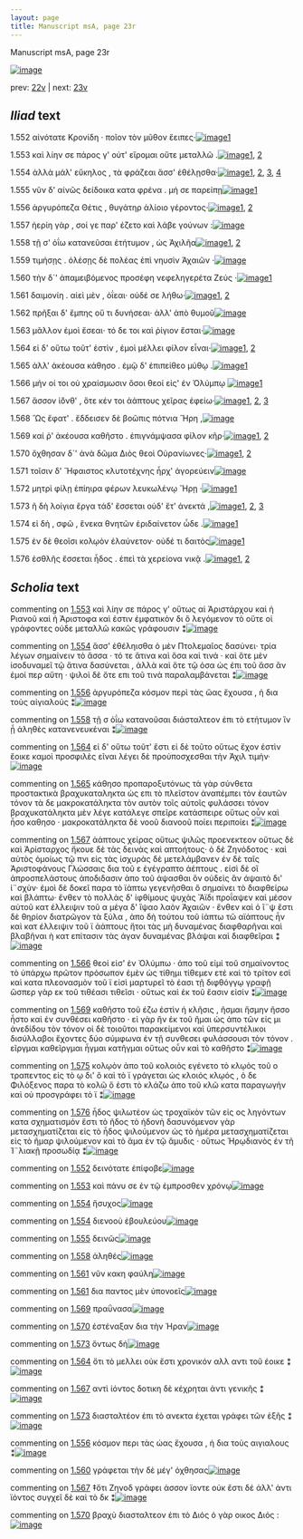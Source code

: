 ```yaml
---
layout: page
title: Manuscript msA, page 23r
---
```


Manuscript msA, page 23r

[![image](http://www.homermultitext.org/iipsrv?OBJ=IIP,1.0&FIF=/project/homer/pyramidal/deepzoom/hmt/vaimg/2017a/VA023RN_0024.tif&WID=100&CVT=JPEG)](http://www.homermultitext.org/ict2/?urn=urn:cite2:hmt:vaimg.2017a:VA023RN_0024)

prev:  [22v](../22v) | next:  [23v](../23v)

## *Iliad* text

1.552 <a id="1.552"/> αἰνότατε Κρονίδη · ποῖον 					τὸν μῦθον ἔειπες·[![image](http://www.homermultitext.org/iipsrv?OBJ=IIP,1.0&FIF=/project/homer/pyramidal/deepzoom/hmt/vaimg/2017a/VA023RN_0024.tif&RGN=0.19,0.2006,0.345,0.0316&WID=1000&CVT=JPEG)](http://www.homermultitext.org/ict2/?urn=urn:cite2:hmt:vaimg.2017a:VA023RN_0024@0.19,0.2006,0.345,0.0316)[1](#msAil_1.1409)

1.553 <a id="1.553"/> καὶ λίην σε πάρος γ' οὐτ' εἴρομαι οὔτε μεταλλῶ .[![image](http://www.homermultitext.org/iipsrv?OBJ=IIP,1.0&FIF=/project/homer/pyramidal/deepzoom/hmt/vaimg/2017a/VA023RN_0024.tif&RGN=0.189,0.2216,0.359,0.0316&WID=1000&CVT=JPEG)](http://www.homermultitext.org/ict2/?urn=urn:cite2:hmt:vaimg.2017a:VA023RN_0024@0.189,0.2216,0.359,0.0316)[1](#msAil_1.1410), [2](#msA_1.1389)

1.554 <a id="1.554"/> ἀλλὰ μάλ' εὔκηλος , τὰ φράζεαι ἅσσ' ἐθέλῃσθα·[![image](http://www.homermultitext.org/iipsrv?OBJ=IIP,1.0&FIF=/project/homer/pyramidal/deepzoom/hmt/vaimg/2017a/VA023RN_0024.tif&RGN=0.184,0.2419,0.377,0.0316&WID=1000&CVT=JPEG)](http://www.homermultitext.org/ict2/?urn=urn:cite2:hmt:vaimg.2017a:VA023RN_0024@0.184,0.2419,0.377,0.0316)[1](#msA_1.1391), [2](#msA_1.1390), [3](#msAil_1.1411), [4](#msAil_1.1412)

1.555 <a id="1.555"/> νῦν δ' αἰνῶς δείδοικα κατα φρένα . μή σε παρείπῃ[![image](http://www.homermultitext.org/iipsrv?OBJ=IIP,1.0&FIF=/project/homer/pyramidal/deepzoom/hmt/vaimg/2017a/VA023RN_0024.tif&RGN=0.188,0.2592,0.401,0.0316&WID=1000&CVT=JPEG)](http://www.homermultitext.org/ict2/?urn=urn:cite2:hmt:vaimg.2017a:VA023RN_0024@0.188,0.2592,0.401,0.0316)[1](#msAil_1.1413)

1.556 <a id="1.556"/> ἀργυρόπεζα Θέτις , 					θυγάτηρ ἁλίοιο γέροντος·[![image](http://www.homermultitext.org/iipsrv?OBJ=IIP,1.0&FIF=/project/homer/pyramidal/deepzoom/hmt/vaimg/2017a/VA023RN_0024.tif&RGN=0.184,0.2802,0.364,0.0316&WID=1000&CVT=JPEG)](http://www.homermultitext.org/ict2/?urn=urn:cite2:hmt:vaimg.2017a:VA023RN_0024@0.184,0.2802,0.364,0.0316)[1](#msA_1.1392), [2](#msAint_1.1405)

1.557 <a id="1.557"/> ἠερίη γὰρ , σοί γε παρ' έζετο καὶ λάβε γούνων :[![image](http://www.homermultitext.org/iipsrv?OBJ=IIP,1.0&FIF=/project/homer/pyramidal/deepzoom/hmt/vaimg/2017a/VA023RN_0024.tif&RGN=0.185,0.2975,0.352,0.0338&WID=1000&CVT=JPEG)](http://www.homermultitext.org/ict2/?urn=urn:cite2:hmt:vaimg.2017a:VA023RN_0024@0.185,0.2975,0.352,0.0338)

1.558 <a id="1.558"/> τῇ σ' ὀΐω κατανεῦσαι ἐτήτυμον , ὡς Ἀχιλῆα[![image](http://www.homermultitext.org/iipsrv?OBJ=IIP,1.0&FIF=/project/homer/pyramidal/deepzoom/hmt/vaimg/2017a/VA023RN_0024.tif&RGN=0.181,0.3186,0.371,0.0338&WID=1000&CVT=JPEG)](http://www.homermultitext.org/ict2/?urn=urn:cite2:hmt:vaimg.2017a:VA023RN_0024@0.181,0.3186,0.371,0.0338)[1](#msAil_1.1414), [2](#msA_1.1393)

1.559 <a id="1.559"/> τιμήσῃς . ὀλέσῃς δὲ πολέας ἐπὶ νηυσὶν Ἀχαιῶν ·[![image](http://www.homermultitext.org/iipsrv?OBJ=IIP,1.0&FIF=/project/homer/pyramidal/deepzoom/hmt/vaimg/2017a/VA023RN_0024.tif&RGN=0.178,0.3388,0.397,0.0338&WID=1000&CVT=JPEG)](http://www.homermultitext.org/ict2/?urn=urn:cite2:hmt:vaimg.2017a:VA023RN_0024@0.178,0.3388,0.397,0.0338)

1.560 <a id="1.560"/> τὴν δ`' ἀπαμειβόμενος προσέφη νεφεληγερέτα Ζεύς ·[![image](http://www.homermultitext.org/iipsrv?OBJ=IIP,1.0&FIF=/project/homer/pyramidal/deepzoom/hmt/vaimg/2017a/VA023RN_0024.tif&RGN=0.166,0.3569,0.428,0.0338&WID=1000&CVT=JPEG)](http://www.homermultitext.org/ict2/?urn=urn:cite2:hmt:vaimg.2017a:VA023RN_0024@0.166,0.3569,0.428,0.0338)[1](#msAint_1.1406)

1.561 <a id="1.561"/> δαιμονίη . αἰεὶ μὲν , ὀΐεαι· οὐδέ σε λήθω·[![image](http://www.homermultitext.org/iipsrv?OBJ=IIP,1.0&FIF=/project/homer/pyramidal/deepzoom/hmt/vaimg/2017a/VA023RN_0024.tif&RGN=0.18,0.3749,0.344,0.0338&WID=1000&CVT=JPEG)](http://www.homermultitext.org/ict2/?urn=urn:cite2:hmt:vaimg.2017a:VA023RN_0024@0.18,0.3749,0.344,0.0338)[1](#msAil_1.1415), [2](#msAil_1.1416)

1.562 <a id="1.562"/> πρῆξαι δ' ἔμπης οὔ τι δυνήσεαι· ἀλλ' ἀπὸ θυμοῦ[![image](http://www.homermultitext.org/iipsrv?OBJ=IIP,1.0&FIF=/project/homer/pyramidal/deepzoom/hmt/vaimg/2017a/VA023RN_0024.tif&RGN=0.173,0.3967,0.389,0.0308&WID=1000&CVT=JPEG)](http://www.homermultitext.org/ict2/?urn=urn:cite2:hmt:vaimg.2017a:VA023RN_0024@0.173,0.3967,0.389,0.0308)

1.563 <a id="1.563"/> μᾶλλον ἐμοὶ ἔσεαι· τό δε τοι καὶ ῥίγιον ἔσται·[![image](http://www.homermultitext.org/iipsrv?OBJ=IIP,1.0&FIF=/project/homer/pyramidal/deepzoom/hmt/vaimg/2017a/VA023RN_0024.tif&RGN=0.181,0.417,0.345,0.0308&WID=1000&CVT=JPEG)](http://www.homermultitext.org/ict2/?urn=urn:cite2:hmt:vaimg.2017a:VA023RN_0024@0.181,0.417,0.345,0.0308)

1.564 <a id="1.564"/> εἰ δ' οὕτω τοῦτ' ἐστὶν , ἐμοὶ μέλλει φίλον εἶναι·[![image](http://www.homermultitext.org/iipsrv?OBJ=IIP,1.0&FIF=/project/homer/pyramidal/deepzoom/hmt/vaimg/2017a/VA023RN_0024.tif&RGN=0.178,0.435,0.363,0.0308&WID=1000&CVT=JPEG)](http://www.homermultitext.org/ict2/?urn=urn:cite2:hmt:vaimg.2017a:VA023RN_0024@0.178,0.435,0.363,0.0308)[1](#msAim_1.1402), [2](#msA_1.1394)

1.565 <a id="1.565"/> ἀλλ' ἀκέουσα κάθησο . ἐμῷ δ' ἐπιπείθεο μύθῳ .[![image](http://www.homermultitext.org/iipsrv?OBJ=IIP,1.0&FIF=/project/homer/pyramidal/deepzoom/hmt/vaimg/2017a/VA023RN_0024.tif&RGN=0.178,0.4523,0.381,0.0308&WID=1000&CVT=JPEG)](http://www.homermultitext.org/ict2/?urn=urn:cite2:hmt:vaimg.2017a:VA023RN_0024@0.178,0.4523,0.381,0.0308)[1](#msA_1.1395)

1.566 <a id="1.566"/> μήν οί τοι οὐ χραίσμωσιν ὅσοι θεοί εἰς' ἐν Ὀλύμπῳ 				[![image](http://www.homermultitext.org/iipsrv?OBJ=IIP,1.0&FIF=/project/homer/pyramidal/deepzoom/hmt/vaimg/2017a/VA023RN_0024.tif&RGN=0.174,0.4696,0.396,0.0308&WID=1000&CVT=JPEG)](http://www.homermultitext.org/ict2/?urn=urn:cite2:hmt:vaimg.2017a:VA023RN_0024@0.174,0.4696,0.396,0.0308)[1](#msA_1.1397)

1.567 <a id="1.567"/> ἄσσον ἰ̈όνθ' , ὅτε κέν τοι ἀάπτους χεῖρας ἐφείω·[![image](http://www.homermultitext.org/iipsrv?OBJ=IIP,1.0&FIF=/project/homer/pyramidal/deepzoom/hmt/vaimg/2017a/VA023RN_0024.tif&RGN=0.173,0.4891,0.373,0.0308&WID=1000&CVT=JPEG)](http://www.homermultitext.org/ict2/?urn=urn:cite2:hmt:vaimg.2017a:VA023RN_0024@0.173,0.4891,0.373,0.0308)[1](#msAim_1.1403), [2](#msA_1.1396), [3](#msAint_1.1407)

1.568 <a id="1.568"/> Ὣς ἔφατ' . ἔδδεισεν δὲ βοῶπις πότνια Ἥρη ,[![image](http://www.homermultitext.org/iipsrv?OBJ=IIP,1.0&FIF=/project/homer/pyramidal/deepzoom/hmt/vaimg/2017a/VA023RN_0024.tif&RGN=0.171,0.5086,0.373,0.0308&WID=1000&CVT=JPEG)](http://www.homermultitext.org/ict2/?urn=urn:cite2:hmt:vaimg.2017a:VA023RN_0024@0.171,0.5086,0.373,0.0308)

1.569 <a id="1.569"/> καί ῥ' ἀκέουσα καθῆστο . ἐπιγνάμψασα φίλον κῆρ·[![image](http://www.homermultitext.org/iipsrv?OBJ=IIP,1.0&FIF=/project/homer/pyramidal/deepzoom/hmt/vaimg/2017a/VA023RN_0024.tif&RGN=0.178,0.5267,0.387,0.0323&WID=1000&CVT=JPEG)](http://www.homermultitext.org/ict2/?urn=urn:cite2:hmt:vaimg.2017a:VA023RN_0024@0.178,0.5267,0.387,0.0323)[1](#msAil_1.1417), [2](#msA_1.1398)

1.570 <a id="1.570"/> ὄχθησαν δ`' ἀνὰ δῶμα Διὸς θεοὶ Οὐρανίωνες·[![image](http://www.homermultitext.org/iipsrv?OBJ=IIP,1.0&FIF=/project/homer/pyramidal/deepzoom/hmt/vaimg/2017a/VA023RN_0024.tif&RGN=0.174,0.5462,0.387,0.0323&WID=1000&CVT=JPEG)](http://www.homermultitext.org/ict2/?urn=urn:cite2:hmt:vaimg.2017a:VA023RN_0024@0.174,0.5462,0.387,0.0323)[1](#msAint_1.1408), [2](#msAil_1.1418)

1.571 <a id="1.571"/> τοῖσιν δ' Ἥφαιστος 					κλυτοτέχνης ἦρχ' ἀγορεύειν[![image](http://www.homermultitext.org/iipsrv?OBJ=IIP,1.0&FIF=/project/homer/pyramidal/deepzoom/hmt/vaimg/2017a/VA023RN_0024.tif&RGN=0.172,0.5665,0.387,0.0323&WID=1000&CVT=JPEG)](http://www.homermultitext.org/ict2/?urn=urn:cite2:hmt:vaimg.2017a:VA023RN_0024@0.172,0.5665,0.387,0.0323)

1.572 <a id="1.572"/> μητρὶ φίλῃ ἐπίηιρα φέρων λευκωλένῳ 					 Ἥρῃ ·[![image](http://www.homermultitext.org/iipsrv?OBJ=IIP,1.0&FIF=/project/homer/pyramidal/deepzoom/hmt/vaimg/2017a/VA023RN_0024.tif&RGN=0.176,0.586,0.371,0.0323&WID=1000&CVT=JPEG)](http://www.homermultitext.org/ict2/?urn=urn:cite2:hmt:vaimg.2017a:VA023RN_0024@0.176,0.586,0.371,0.0323)[1](#msA_1.1399)

1.573 <a id="1.573"/> ῆ δὴ λοίγια ἔργα τάδ' ἔσσεται οὐδ' ἔτ' ἀνεκτά ,[![image](http://www.homermultitext.org/iipsrv?OBJ=IIP,1.0&FIF=/project/homer/pyramidal/deepzoom/hmt/vaimg/2017a/VA023RN_0024.tif&RGN=0.171,0.6026,0.353,0.0323&WID=1000&CVT=JPEG)](http://www.homermultitext.org/ict2/?urn=urn:cite2:hmt:vaimg.2017a:VA023RN_0024@0.171,0.6026,0.353,0.0323)[1](#msAil_1.1420), [2](#msAim_1.1404), [3](#msAil_1.1419)

1.574 <a id="1.574"/> εἰ δὴ , σφῶ , ἕνεκα θνητῶν ἐριδαίνετον ὧδε .[![image](http://www.homermultitext.org/iipsrv?OBJ=IIP,1.0&FIF=/project/homer/pyramidal/deepzoom/hmt/vaimg/2017a/VA023RN_0024.tif&RGN=0.171,0.6221,0.332,0.0323&WID=1000&CVT=JPEG)](http://www.homermultitext.org/ict2/?urn=urn:cite2:hmt:vaimg.2017a:VA023RN_0024@0.171,0.6221,0.332,0.0323)[1](#msAil_1.1421)

1.575 <a id="1.575"/> ἐν δὲ θεοῖσι κολῳὸν ἐλαύνετον· οὐδέ τι δαιτὸς[![image](http://www.homermultitext.org/iipsrv?OBJ=IIP,1.0&FIF=/project/homer/pyramidal/deepzoom/hmt/vaimg/2017a/VA023RN_0024.tif&RGN=0.17,0.6409,0.366,0.0323&WID=1000&CVT=JPEG)](http://www.homermultitext.org/ict2/?urn=urn:cite2:hmt:vaimg.2017a:VA023RN_0024@0.17,0.6409,0.366,0.0323)[1](#msA_1.1400)

1.576 <a id="1.576"/> ἐσθλῆς ἔσσεται ἦδος . ἐπεὶ τὰ χερείονα νικᾷ .[![image](http://www.homermultitext.org/iipsrv?OBJ=IIP,1.0&FIF=/project/homer/pyramidal/deepzoom/hmt/vaimg/2017a/VA023RN_0024.tif&RGN=0.167,0.6589,0.366,0.0323&WID=1000&CVT=JPEG)](http://www.homermultitext.org/ict2/?urn=urn:cite2:hmt:vaimg.2017a:VA023RN_0024@0.167,0.6589,0.366,0.0323)[1](#msA_1.1401), [2](#msAil_1.1422)

## *Scholia* text

commenting on [1.553](#1.553)  <a id="msA_1.1389"/> καὶ λίην σε πάρος γ' oὕτως αἱ Ἀριστάρχου καὶ ἡ Ριανοῦ καὶ ἡ Ἀριστοφα καὶ ἐστιν ἐμφατικὸν δι ὃ λεγόμενον τὸ οὕτε οἱ γράφοντες οὐδε μεταλλῶ κακῶς γράφουσιν ⁑[![image](http://www.homermultitext.org/iipsrv?OBJ=IIP,1.0&FIF=/project/homer/pyramidal/deepzoom/hmt/vaimg/2017a/VA023RN_0024.tif&RGN=0.18938836,0.09820194,0.58916728,0.03070539&WID=1000&CVT=JPEG)](http://www.homermultitext.org/ict2/?urn=urn:cite2:hmt:vaimg.2017a:VA023RN_0024@0.18938836,0.09820194,0.58916728,0.03070539)

commenting on [1.554](#1.554)  <a id="msA_1.1391"/> ἅσσ' ἐθέληισθα ὁ μὲν Πτολεμαῖος δασύνει· τρία λέγων σημαίνειν τὸ ἄσσα · τό τε ἅτινα καὶ ὅσα καὶ τινά · καὶ ὅτε μὲν ἰσοδυναμεῖ τῷ ἄτινα δασύνεται , ἀλλὰ καὶ ὅτε τῷ όσα ὡς ἐπι τοῦ ἄσσ ἂν ἐμοί περ αὕτη · ψιλοὶ δὲ ὅτε επι τοῦ τινὰ παραλαμβάνεται ⁑[![image](http://www.homermultitext.org/iipsrv?OBJ=IIP,1.0&FIF=/project/homer/pyramidal/deepzoom/hmt/vaimg/2017a/VA023RN_0024.tif&RGN=0.18938836,0.13637621,0.60722181,0.03706777&WID=1000&CVT=JPEG)](http://www.homermultitext.org/ict2/?urn=urn:cite2:hmt:vaimg.2017a:VA023RN_0024@0.18938836,0.13637621,0.60722181,0.03706777)

commenting on [1.556](#1.556)  <a id="msA_1.1392"/> ἀργυρόπεζα κόσμον περὶ τὰς ὤας ἔχουσα , ἠ δια τοὺς αἰγιαλούς ⁑[![image](http://www.homermultitext.org/iipsrv?OBJ=IIP,1.0&FIF=/project/homer/pyramidal/deepzoom/hmt/vaimg/2017a/VA023RN_0024.tif&RGN=0.32645542,0.15850622,0.34598379,0.01493776&WID=1000&CVT=JPEG)](http://www.homermultitext.org/ict2/?urn=urn:cite2:hmt:vaimg.2017a:VA023RN_0024@0.32645542,0.15850622,0.34598379,0.01493776)

commenting on [1.558](#1.558)  <a id="msA_1.1393"/> τῇ σ ὁΐω κατανοῦσαι διἀσταλτεον ἐπι τὸ ετήτυμον ἵν ᾖ ἀληθὲς κατανενευκέναι ⁑[![image](http://www.homermultitext.org/iipsrv?OBJ=IIP,1.0&FIF=/project/homer/pyramidal/deepzoom/hmt/vaimg/2017a/VA023RN_0024.tif&RGN=0.19380987,0.15850622,0.59911570,0.02461964&WID=1000&CVT=JPEG)](http://www.homermultitext.org/ict2/?urn=urn:cite2:hmt:vaimg.2017a:VA023RN_0024@0.19380987,0.15850622,0.59911570,0.02461964)

commenting on [1.564](#1.564)  <a id="msA_1.1394"/> εἰ δ' οὕτω τοῦτ' ἔστι εἰ δὲ τοῦτο οὕτως ἔχον ἐστὶν ἔοικε καμοὶ προσφιλὲς εῖναι λέγει δὲ προὑποσχεσθαι τὴν Ἀχιλ τιμήν·[![image](http://www.homermultitext.org/iipsrv?OBJ=IIP,1.0&FIF=/project/homer/pyramidal/deepzoom/hmt/vaimg/2017a/VA023RN_0024.tif&RGN=0.19380987,0.16929461,0.60169492,0.02378976&WID=1000&CVT=JPEG)](http://www.homermultitext.org/ict2/?urn=urn:cite2:hmt:vaimg.2017a:VA023RN_0024@0.19380987,0.16929461,0.60169492,0.02378976)

commenting on [1.565](#1.565)  <a id="msA_1.1395"/> κάθησο προπαροξυτόνως τὰ γὰρ σύνθετα προστακτικὰ βραχυκαταληκτα ὡς επι τὸ πλεῖστον ἀναπέμπει τὸν ἑαυτῶν τόνον τὰ δε μακροκατάληκτα τὸν αυτὸν τοῖς αὐτοῖς φυλάσσει τόνον βραχυκατάληκτα μὲν λέγε κατάλεγε σπεῖρε κατάσπειρε οὕτως οὖν καὶ ἧσο καθησο · μακροκατάληκτα δὲ νοοῦ διανοοῦ ποίει περιποίει ⁑[![image](http://www.homermultitext.org/iipsrv?OBJ=IIP,1.0&FIF=/project/homer/pyramidal/deepzoom/hmt/vaimg/2017a/VA023RN_0024.tif&RGN=0.38430361,0.17980636,0.41120118,0.08354080&WID=1000&CVT=JPEG)](http://www.homermultitext.org/ict2/?urn=urn:cite2:hmt:vaimg.2017a:VA023RN_0024@0.38430361,0.17980636,0.41120118,0.08354080)

commenting on [1.567](#1.567)  <a id="msA_1.1396"/> ἀάπτους χείρας οὕτως ψιλῶς προενεκτεον οὕτως δὲ καὶ Ἀρίσταρχος ἤκουε δὲ τὰς δεινὰς καὶ απτοήτους· ὁ δὲ Ζηνόδοτος · καὶ αὐτὸς ὁμοίως τῷ πνι εἰς τὰς ἰσχυρὰς δὲ μετελάμβανεν ἐν δὲ ταῖς Ἀριστοφάνους Γλώσσαις δια τοῦ ε ἐγέγραπτο ἀέπτους . εἰσὶ δὲ οἳ ἀπροσπελάστους ἀποδιδασιν ἀπο τοῦ άψασθαι ὃν οὐδεὶς ἂν άψαιτὸ δι' ἰ¨σχὺν· ἐμοὶ δὲ δοκεῖ παρα τὸ ϊάπτω γεγενῆσθαι ὃ σημαίνει τὸ διαφθείρω καὶ βλάπτω· ἔνθεν τὸ πολλὰς δ' ἰφθίμους ψυχὰς Ἄϊδι προΐαψεν καὶ μέσον αὐτοῦ κατ έλλειψιν τοῦ α μέγα δ' ἴψαο λαὸν Ἀχαιῶν · ἔνθεν καὶ ὁ ἲ¨ψ ἔστι δὲ θηρίον διατρῶγον τὰ ξύλα , ἀπο δὴ τούτου τοῦ ἰάπτω τῶ αϊάπτους ἦν καὶ κατ έλλειψιν τοῦ ϊ ἀάπτους ἤτοι τὰς μὴ δυναμένας διαφθαρῆναι καὶ βλαβῆναι ὴ κατ επίτασιν τὰς άγαν δυναμένας βλάψαι καὶ διαφθεῖραι ⁑[![image](http://www.homermultitext.org/iipsrv?OBJ=IIP,1.0&FIF=/project/homer/pyramidal/deepzoom/hmt/vaimg/2017a/VA023RN_0024.tif&RGN=0.56890199,0.25753804,0.22770818,0.20193638&WID=1000&CVT=JPEG)](http://www.homermultitext.org/ict2/?urn=urn:cite2:hmt:vaimg.2017a:VA023RN_0024@0.56890199,0.25753804,0.22770818,0.20193638)

commenting on [1.566](#1.566)  <a id="msA_1.1397"/> θεοί εἰσ' ἐν Ὀλύμπω · ἀπο τοῦ εἰμί τοῦ σημαίνοντος τὸ ὑπάρχω πρῶτον πρόσωπον ἑμὲν ὡς τίθημι τίθεμεν ετέ καὶ τὸ τρίτον εσί καὶ κατα πλεονασμὸν τοῦ ϊ εἰσὶ μαρτυρεῖ τὸ έασι τῇ διφθόγγῳ γραφῇ ὥσπερ γὰρ εκ τοῦ τιθέασι τιθεῖσι · οὕτως καὶ ἐκ τοῦ ἔασιν εἰσίν ⁑[![image](http://www.homermultitext.org/iipsrv?OBJ=IIP,1.0&FIF=/project/homer/pyramidal/deepzoom/hmt/vaimg/2017a/VA023RN_0024.tif&RGN=0.56890199,0.45338866,0.22770818,0.07358230&WID=1000&CVT=JPEG)](http://www.homermultitext.org/ict2/?urn=urn:cite2:hmt:vaimg.2017a:VA023RN_0024@0.56890199,0.45338866,0.22770818,0.07358230)

commenting on [1.569](#1.569)  <a id="msA_1.1398"/> καθῆστο τοῦ έζω ἐστὶν ἡ κλῆσις , ῆσμαι ἥσμην ῆσσο ἧστο καὶ ἐν συνθέσει καθῆστο · εἰ γὰρ ἢν ἐκ τοῦ ῆμαι ὡς ἀπο τῶν εἰς μι ἀνεδίδου τὸν τόνον οἱ δὲ τοιοῦτοι παρακείμενοι καὶ ὑπερσυντέλικοι δισύλλαβοι ἔχοντες δύο σύμφωνα ἐν τῇ συνθεσει φυλάσσουσι τὸν τόνον . εῖργμαι καθεῖργμαι ἦγμαι κατῆγμαι οὕτως οὖν καὶ τὸ καθῆστο ⁑[![image](http://www.homermultitext.org/iipsrv?OBJ=IIP,1.0&FIF=/project/homer/pyramidal/deepzoom/hmt/vaimg/2017a/VA023RN_0024.tif&RGN=0.56300663,0.52282158,0.22881356,0.08658368&WID=1000&CVT=JPEG)](http://www.homermultitext.org/ict2/?urn=urn:cite2:hmt:vaimg.2017a:VA023RN_0024@0.56300663,0.52282158,0.22881356,0.08658368)

commenting on [1.575](#1.575)  <a id="msA_1.1400"/> κολῳὸν ἀπο τοῦ κολοιὸς εγένετο τὸ κλῳὸς τοῦ ο τραπεντος εἰς τὸ ῳ δι' ὃ καὶ τὸ ϊ γράγεται ὡς κλοιός κλῳός , ὁ δε Φιλόξενος παρα τὸ κολῶ ὅ ἐστι τὸ κλάζω ἀπο τοῦ κλῶ κατα παραγωγὴν καὶ οὐ προσγράφει τὸ ϊ ⁑[![image](http://www.homermultitext.org/iipsrv?OBJ=IIP,1.0&FIF=/project/homer/pyramidal/deepzoom/hmt/vaimg/2017a/VA023RN_0024.tif&RGN=0.17280766,0.70567082,0.60243183,0.03734440&WID=1000&CVT=JPEG)](http://www.homermultitext.org/ict2/?urn=urn:cite2:hmt:vaimg.2017a:VA023RN_0024@0.17280766,0.70567082,0.60243183,0.03734440)

commenting on [1.576](#1.576)  <a id="msA_1.1401"/> ἦδος ψιλωτέον ὡς τροχαϊκὸν τῶν εἰς ος ληγόντων κατα σχηματισμόν ἔστι τὸ ῆδος τὸ ἡδονὴ δασυνόμενον γὰρ μετασχηματίζεται εἰς τὸ ἦδος ψιλούμενον ὡς τὸ ἡμέρα μετασχηματίζεται εἰς τὸ ῆμαρ ψιλούμενον καὶ τὸ ἅμα ἐν τῷ ἄμυδις · οὕτως Ἡρῳδιανὸς ἐν τῆ Ἰ¨λιακῇ προσωδίᾳ ⁑[![image](http://www.homermultitext.org/iipsrv?OBJ=IIP,1.0&FIF=/project/homer/pyramidal/deepzoom/hmt/vaimg/2017a/VA023RN_0024.tif&RGN=0.17464996,0.72641770,0.60722181,0.03762102&WID=1000&CVT=JPEG)](http://www.homermultitext.org/ict2/?urn=urn:cite2:hmt:vaimg.2017a:VA023RN_0024@0.17464996,0.72641770,0.60722181,0.03762102)

commenting on [1.552](#1.552)  <a id="msAil_1.1409.comment"/> δεινότατε ἐπίφοβε[![image](http://www.homermultitext.org/iipsrv?OBJ=IIP,1.0&FIF=/project/homer/pyramidal/deepzoom/hmt/vaimg/2017a/VA023RN_0024.tif&RGN=0.21260133,0.19640387,0.07369197,0.01798064&WID=1000&CVT=JPEG)](http://www.homermultitext.org/ict2/?urn=urn:cite2:hmt:vaimg.2017a:VA023RN_0024@0.21260133,0.19640387,0.07369197,0.01798064)

commenting on [1.553](#1.553)  <a id="msAil_1.1410.comment"/> καὶ πάνυ σε ἐν τῷ ἐμπροσθεν χρόνῳ[![image](http://www.homermultitext.org/iipsrv?OBJ=IIP,1.0&FIF=/project/homer/pyramidal/deepzoom/hmt/vaimg/2017a/VA023RN_0024.tif&RGN=0.22181282,0.22213001,0.11238025,0.01300138&WID=1000&CVT=JPEG)](http://www.homermultitext.org/ict2/?urn=urn:cite2:hmt:vaimg.2017a:VA023RN_0024@0.22181282,0.22213001,0.11238025,0.01300138)

commenting on [1.554](#1.554)  <a id="msAil_1.1411.comment"/> ἥσυχος[![image](http://www.homermultitext.org/iipsrv?OBJ=IIP,1.0&FIF=/project/homer/pyramidal/deepzoom/hmt/vaimg/2017a/VA023RN_0024.tif&RGN=0.30397937,0.24481328,0.02837141,0.01023513&WID=1000&CVT=JPEG)](http://www.homermultitext.org/ict2/?urn=urn:cite2:hmt:vaimg.2017a:VA023RN_0024@0.30397937,0.24481328,0.02837141,0.01023513)

commenting on [1.554](#1.554)  <a id="msAil_1.1412.comment"/> διενοοὺ ἐβουλεύου[![image](http://www.homermultitext.org/iipsrv?OBJ=IIP,1.0&FIF=/project/homer/pyramidal/deepzoom/hmt/vaimg/2017a/VA023RN_0024.tif&RGN=0.37988209,0.24398340,0.07074429,0.01189488&WID=1000&CVT=JPEG)](http://www.homermultitext.org/ict2/?urn=urn:cite2:hmt:vaimg.2017a:VA023RN_0024@0.37988209,0.24398340,0.07074429,0.01189488)

commenting on [1.555](#1.555)  <a id="msAil_1.1413.comment"/> δεινῶς[![image](http://www.homermultitext.org/iipsrv?OBJ=IIP,1.0&FIF=/project/homer/pyramidal/deepzoom/hmt/vaimg/2017a/VA023RN_0024.tif&RGN=0.26639646,0.26224066,0.03242447,0.01023513&WID=1000&CVT=JPEG)](http://www.homermultitext.org/ict2/?urn=urn:cite2:hmt:vaimg.2017a:VA023RN_0024@0.26639646,0.26224066,0.03242447,0.01023513)

commenting on [1.558](#1.558)  <a id="msAil_1.1414.comment"/> ἀληθές[![image](http://www.homermultitext.org/iipsrv?OBJ=IIP,1.0&FIF=/project/homer/pyramidal/deepzoom/hmt/vaimg/2017a/VA023RN_0024.tif&RGN=0.38761975,0.32116183,0.03242447,0.01106501&WID=1000&CVT=JPEG)](http://www.homermultitext.org/ict2/?urn=urn:cite2:hmt:vaimg.2017a:VA023RN_0024@0.38761975,0.32116183,0.03242447,0.01106501)

commenting on [1.561](#1.561)  <a id="msAil_1.1415.comment"/> νῦν κακη φαύλη[![image](http://www.homermultitext.org/iipsrv?OBJ=IIP,1.0&FIF=/project/homer/pyramidal/deepzoom/hmt/vaimg/2017a/VA023RN_0024.tif&RGN=0.20412675,0.37704011,0.06484893,0.01300138&WID=1000&CVT=JPEG)](http://www.homermultitext.org/ict2/?urn=urn:cite2:hmt:vaimg.2017a:VA023RN_0024@0.20412675,0.37704011,0.06484893,0.01300138)

commenting on [1.561](#1.561)  <a id="msAil_1.1416.comment"/> δια παντος μὲν ὑπονοεῖς[![image](http://www.homermultitext.org/iipsrv?OBJ=IIP,1.0&FIF=/project/homer/pyramidal/deepzoom/hmt/vaimg/2017a/VA023RN_0024.tif&RGN=0.31208548,0.37731674,0.08400884,0.01217151&WID=1000&CVT=JPEG)](http://www.homermultitext.org/ict2/?urn=urn:cite2:hmt:vaimg.2017a:VA023RN_0024@0.31208548,0.37731674,0.08400884,0.01217151)

commenting on [1.569](#1.569)  <a id="msAil_1.1417.comment"/> πραΰνασα[![image](http://www.homermultitext.org/iipsrv?OBJ=IIP,1.0&FIF=/project/homer/pyramidal/deepzoom/hmt/vaimg/2017a/VA023RN_0024.tif&RGN=0.39167281,0.52752420,0.04568902,0.01300138&WID=1000&CVT=JPEG)](http://www.homermultitext.org/ict2/?urn=urn:cite2:hmt:vaimg.2017a:VA023RN_0024@0.39167281,0.52752420,0.04568902,0.01300138)

commenting on [1.570](#1.570)  <a id="msAil_1.1418.comment"/> ἐστέναξαν δια τὴν Ἡραν[![image](http://www.homermultitext.org/iipsrv?OBJ=IIP,1.0&FIF=/project/homer/pyramidal/deepzoom/hmt/vaimg/2017a/VA023RN_0024.tif&RGN=0.20081061,0.54827109,0.06705969,0.01217151&WID=1000&CVT=JPEG)](http://www.homermultitext.org/ict2/?urn=urn:cite2:hmt:vaimg.2017a:VA023RN_0024@0.20081061,0.54827109,0.06705969,0.01217151)

commenting on [1.573](#1.573)  <a id="msAil_1.1419.comment"/> ὄντως δή[![image](http://www.homermultitext.org/iipsrv?OBJ=IIP,1.0&FIF=/project/homer/pyramidal/deepzoom/hmt/vaimg/2017a/VA023RN_0024.tif&RGN=0.19344141,0.60193638,0.03868828,0.01106501&WID=1000&CVT=JPEG)](http://www.homermultitext.org/ict2/?urn=urn:cite2:hmt:vaimg.2017a:VA023RN_0024@0.19344141,0.60193638,0.03868828,0.01106501)

commenting on [1.564](#1.564)  <a id="msAim_1.1402.comment"/> ὅτι τὸ μελλει οὐκ ἔστι χρονικόν αλλ αντι τοῦ έοικε ⁑[![image](http://www.homermultitext.org/iipsrv?OBJ=IIP,1.0&FIF=/project/homer/pyramidal/deepzoom/hmt/vaimg/2017a/VA023RN_0024.tif&RGN=0.52873987,0.44343015,0.05268976,0.02683264&WID=1000&CVT=JPEG)](http://www.homermultitext.org/ict2/?urn=urn:cite2:hmt:vaimg.2017a:VA023RN_0024@0.52873987,0.44343015,0.05268976,0.02683264)

commenting on [1.567](#1.567)  <a id="msAim_1.1403.comment"/> αντὶ ἰόντος δοτικη δὲ κέχρηται ἀντι γενικῆς ⁑[![image](http://www.homermultitext.org/iipsrv?OBJ=IIP,1.0&FIF=/project/homer/pyramidal/deepzoom/hmt/vaimg/2017a/VA023RN_0024.tif&RGN=0.52984525,0.50013831,0.04642594,0.02821577&WID=1000&CVT=JPEG)](http://www.homermultitext.org/ict2/?urn=urn:cite2:hmt:vaimg.2017a:VA023RN_0024@0.52984525,0.50013831,0.04642594,0.02821577)

commenting on [1.573](#1.573)  <a id="msAim_1.1404.comment"/> διασταλτέον ἐπι τὸ ανεκτα έχεται γράφει τῶν ἑξῆς ⁑[![image](http://www.homermultitext.org/iipsrv?OBJ=IIP,1.0&FIF=/project/homer/pyramidal/deepzoom/hmt/vaimg/2017a/VA023RN_0024.tif&RGN=0.51805453,0.61770401,0.06116433,0.02876902&WID=1000&CVT=JPEG)](http://www.homermultitext.org/ict2/?urn=urn:cite2:hmt:vaimg.2017a:VA023RN_0024@0.51805453,0.61770401,0.06116433,0.02876902)

commenting on [1.556](#1.556)  <a id="msAint_1.1405.comment"/> κόσμον περι τὰς ώας ἔχουσα , ἡ δια τοὺς αιγιαλους ⁑[![image](http://www.homermultitext.org/iipsrv?OBJ=IIP,1.0&FIF=/project/homer/pyramidal/deepzoom/hmt/vaimg/2017a/VA023RN_0024.tif&RGN=0.12159175,0.28105118,0.06337509,0.02987552&WID=1000&CVT=JPEG)](http://www.homermultitext.org/ict2/?urn=urn:cite2:hmt:vaimg.2017a:VA023RN_0024@0.12159175,0.28105118,0.06337509,0.02987552)

commenting on [1.560](#1.560)  <a id="msAint_1.1406.comment"/> γράφεται τὴν δὲ μέγ' ὀχθησας[![image](http://www.homermultitext.org/iipsrv?OBJ=IIP,1.0&FIF=/project/homer/pyramidal/deepzoom/hmt/vaimg/2017a/VA023RN_0024.tif&RGN=0.10501105,0.36320885,0.06927045,0.01355463&WID=1000&CVT=JPEG)](http://www.homermultitext.org/ict2/?urn=urn:cite2:hmt:vaimg.2017a:VA023RN_0024@0.10501105,0.36320885,0.06927045,0.01355463)

commenting on [1.567](#1.567)  <a id="msAint_1.1407.comment"/> ‡ὅτι Ζηνοδ γράφει άσσον ϊοντε οὐκ ἔστι δέ ἀλλ' ἀντι ϊόντος συγχεῖ δὲ καὶ τὸ δκ ⁑[![image](http://www.homermultitext.org/iipsrv?OBJ=IIP,1.0&FIF=/project/homer/pyramidal/deepzoom/hmt/vaimg/2017a/VA023RN_0024.tif&RGN=0.10685335,0.49322268,0.07995578,0.04177040&WID=1000&CVT=JPEG)](http://www.homermultitext.org/ict2/?urn=urn:cite2:hmt:vaimg.2017a:VA023RN_0024@0.10685335,0.49322268,0.07995578,0.04177040)

commenting on [1.570](#1.570)  <a id="msAint_1.1408.comment"/> βραχὺ διασταλτεον ἐπι τὸ Διός ὁ γὰρ οικος Διός :[![image](http://www.homermultitext.org/iipsrv?OBJ=IIP,1.0&FIF=/project/homer/pyramidal/deepzoom/hmt/vaimg/2017a/VA023RN_0024.tif&RGN=0.11643331,0.55103734,0.05821665,0.03291840&WID=1000&CVT=JPEG)](http://www.homermultitext.org/ict2/?urn=urn:cite2:hmt:vaimg.2017a:VA023RN_0024@0.11643331,0.55103734,0.05821665,0.03291840)